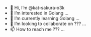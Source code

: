 - 👋 Hi, I’m @kat-sakura-x3k
- 👀 I’m interested in Golang ...
- 🌱 I’m currently learning Golang ...
- 💞️ I’m looking to collaborate on ??? ...
- 📫 How to reach me ???<???@???> ...

<!---
kat-sakura-x3k/kat-sakura-x3k is a ✨ special ✨ repository because its `README.md` (this file) appears on your GitHub profile.
You can click the Preview link to take a look at your changes.
--->
